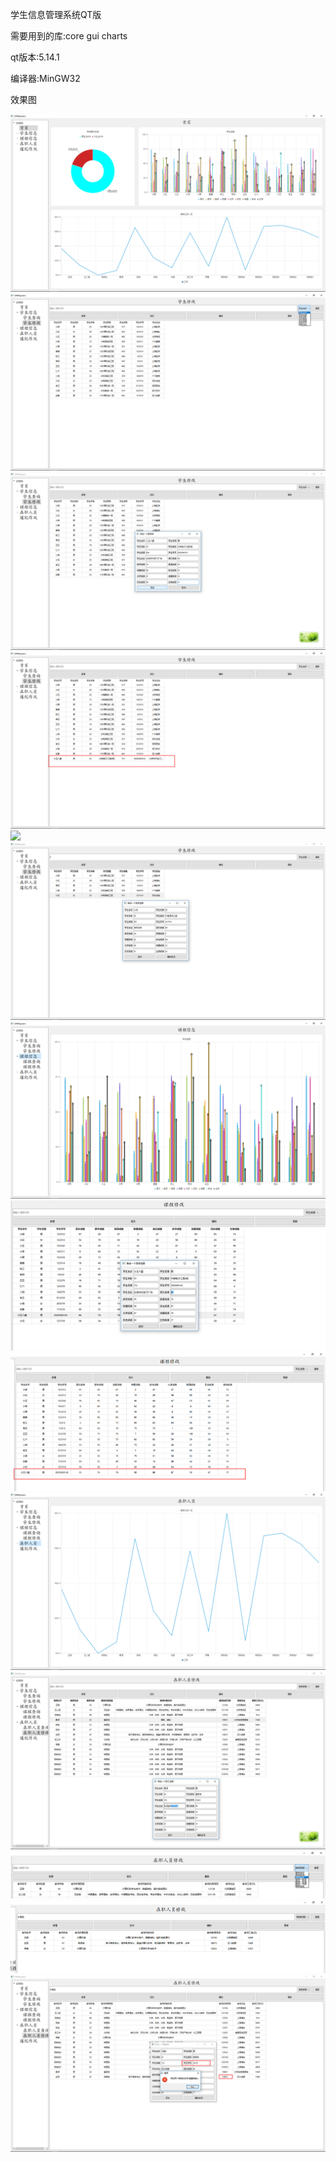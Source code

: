 学生信息管理系统QT版


需要用到的库:core gui charts


qt版本:5.14.1


编译器:MinGW32

效果图

![](https://github.com/SorryMyLife/StudentMangeForQT5/blob/master/images/qt1.png)
![](https://github.com/SorryMyLife/StudentMangeForQT5/blob/master/images/qt2.png)
![](https://github.com/SorryMyLife/StudentMangeForQT5/blob/master/images/qt3.png)
![](https://github.com/SorryMyLife/StudentMangeForQT5/blob/master/images/qt4.png)
![](https://github.com/SorryMyLife/StudentMangeForQT5/blob/master/images/qt5.png)
![](https://github.com/SorryMyLife/StudentMangeForQT5/blob/master/images/qt6.png)
![](https://github.com/SorryMyLife/StudentMangeForQT5/blob/master/images/qt7.png)
![](https://github.com/SorryMyLife/StudentMangeForQT5/blob/master/images/qt8.png)
![](https://github.com/SorryMyLife/StudentMangeForQT5/blob/master/images/qt9.png)
![](https://github.com/SorryMyLife/StudentMangeForQT5/blob/master/images/qt10.png)
![](https://github.com/SorryMyLife/StudentMangeForQT5/blob/master/images/qt11.png)
![](https://github.com/SorryMyLife/StudentMangeForQT5/blob/master/images/qt12.png)
![](https://github.com/SorryMyLife/StudentMangeForQT5/blob/master/images/qt13.png)
![](https://github.com/SorryMyLife/StudentMangeForQT5/blob/master/images/qt14.png)
